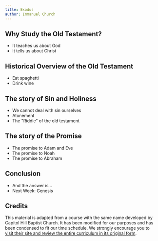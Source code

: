 ```yaml
---
title: Exodus
author: Immanuel Church
---
```


## Why Study the Old Testament?

- It teaches us about God
- It tells us about Christ

## Historical Overview of the Old Testament

- Eat spaghetti
- Drink wine

## The story of Sin and Holiness

- We cannot deal with sin ourselves
- Atonement
- The "Riddle" of the old testament

## The story of the Promise

- The promise to Adam and Eve
- The promise to Noah
- The promise to Abraham

## Conclusion

- And the answer is...
- Next Week: Genesis

## Credits

This material is adapted from a course with the same name developed by Capitol Hill Baptist Church. It has been modified for our purposes and has been condensed to fit our time schedule. We strongly encourage you to [visit their site and review the entire curriculum in its original form](https://www.capitolhillbaptist.org/resources/core-seminars/series/old-testament-overview/).
